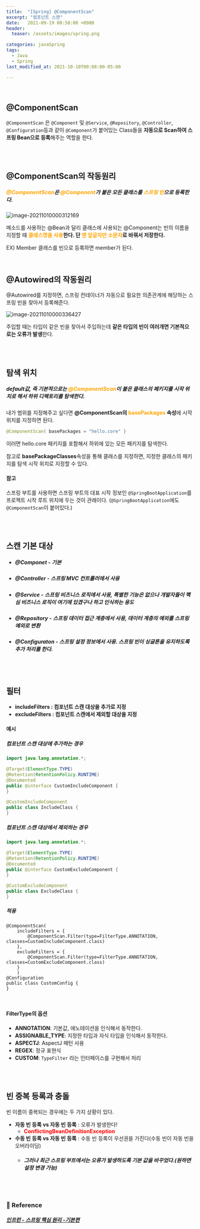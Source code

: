 ```yaml
---
title:  "[Spring] @ComponentScan"
excerpt: "컴포넌트 스캔"
date:   2021-09-19 08:58:00 +0900
header:
  teaser: /assets/images/spring.png

categories: javaSpring
tags:
  - Java
  - Spring
last_modified_at: 2021-10-10T00:08:00-05:00

---
```


<br/>

## @ComponentScan

`@ComponentScan` 은 `@Component`  및 `@Service`, `@Repository`, `@Controller`, `@Configuration`등과 같이 `@Component`가 붙어있는 Class들을 **자동으로 Scan하여 스프링 Bean으로 등록**해주는 역할을 한다.

<br/>

<br/>

## @ComponentScan의 작동원리

##### <span style="color:orange">@ComponentScan</span>은 <span style="color:orange">@Component</span>가 붙은 모든 클래스를 <span style="color:orange">스프링 빈</span>으로 등록한다.

![image-20211010000312169](https://raw.githubusercontent.com/ShinDongHun1/image_repo/main/img/image-20211010000312169.png)

메소드를 사용하는 @Bean과 달리 클래스에 사용되는 @Component는 빈의 이름을 지정할 때 **<span style="color:orange">클래스명을 사용</span>한다. 단 <span style="color:orange">맨 앞글자만 소문자</span>로 바꿔서 저장한다.**

EX) Member 클래스를 빈으로 등록하면 member가 된다.

<br/>

## @Autowired의 작동원리

@Autowired를 지정하면, 스프링 컨테이너가 자동으로 필요한 의존관계에 해당하는 스프링 빈을 찾아서 등록해준다.

![image-20211010000336427](https://raw.githubusercontent.com/ShinDongHun1/image_repo/main/img/image-20211010000336427.png)

주입할 때는 타입이 같은 빈을 찾아서 주입하는데 **같은 타입의 빈이 여러개면 기본적으로는 오류가 발생**한다.

<br/>

<br/>

## 탐색 위치

##### default값, 즉 기본적으로는 <span style="color:orange">@ComponentScan</span>이 붙은 클래스의 페키지를 시작 위치로 해서 하위 디렉토리를 탐색한다.

내가 범위를 지정해주고 싶다면 **@ComponentScan의  <span style="color:orange">basePackages</span> 속성**에 시작 위치를 지정하면 된다.

```java
@ComponentScan( basePackages = "hello.core" }
```

이러면 hello.core 패키지를 포함해서 하위에 있는 모든 패키지를 탐색한다.

참고로 **basePackageClasses**속성을 통해 클래스를 지정하면, 지정한 클래스의 패키지를 탐색 시작 위치로 지정할 수 있다.

#### 참고

스프링 부트를 사용하면 스프링 부트의 대표 시작 정보인 `@SpringBootApplication`를 프로젝트 시작 루트 위치에 두는 것이 관례이다. (`@SpringBootApplication`에도 `@ComponentScan`이 붙어있다.)

 <br/>

<br/>

## 스캔 기본 대상

- ##### @Componet - 기본

- ##### @Controller - 스프링 MVC 컨트롤러에서 사용

- ##### @Service - 스프링 비즈니스 로직에서 사용, 특별한 기능은 없으나 개발자들이 핵심 비즈니스 로직이 여기에 있겠구나 하고 인식하는 용도

- ##### @Repository - 스프링 데이터 접근 계층에서 사용, 데이터 계층의 예외를 스프링 예외로 변환

- ##### @Configuraton - 스프링 설정 정보에서 사용. 스프링 빈이 싱글톤을 유지하도록 추가 처리를 한다.

 <br/>

<br/>

## 필터

- **includeFilters : 컴포넌트 스캔 대상을 추가로 지정**
- **excludeFilters : 컴포넌트 스캔에서 제외할 대상을 지정**

#### 예시

##### 컴포넌트 스캔 대상에 추가하는 경우

```java
import java.lang.annotation.*;

@Target(ElementType.TYPE)
@Retention(RetentionPolicy.RUNTIME)
@Documented
public @interface CustomIncludeComponent {
}
```
```java
@CustomIncludeComponent
public class IncludeClass {
}
```


##### 컴포넌트 스캔 대상에서 제외하는 경우

```java
import java.lang.annotation.*;

@Target(ElementType.TYPE)
@Retention(RetentionPolicy.RUNTIME)
@Documented
public @interface CustomExcludeComponent {
}
```

```java
@CustomExcludeComponent
public class ExcludeClass {
}
```

##### 적용


```
@ComponentScan(
	includeFilters = {
		@ComponentScan.Filter(type=FilterType.ANNOTATION, classes=CustomIncludeComponent.class)
	},
	excludeFilters = {
		@ComponentScan.Filter(type=FilterType.ANNOTATION, classes=CustomExcludeComponent.class)
	}
	)
@Configuration
public class CustomConfig {
}
```

<br/>

#### FilterType의 옵션

- **ANNOTATION**: 기본값, 애노테이션을 인식해서 동작한다. 
- **ASSIGNABLE_TYPE**: 지정한 타입과 자식 타입을 인식해서 동작한다. 
- **ASPECTJ**: AspectJ 패턴 사용 
- **REGEX**: 정규 표현식 
- **CUSTOM**: `TypeFilter` 라는 인터페이스를 구현해서 처리 

<br/>

<br/>

## 빈 중복 등록과 충돌

빈 이름이 중복되는 경우에는 두 가지 상황이 있다.

- **자동 빈 등록 vs 자동 빈 등록** : 오류가 발생한다! 
  -  <span style="color:red">**ConflictingBeanDefinitionException**</span>
- **수동 빈 등록 vs 자동 빈 등록** : 수동 빈 등록이 우선권을 가진다(수동 빈이 자동 빈을 오버라이딩)
  - ##### 그러나 최근 스프링 부트에서는 오류가 발생하도록 기본 값을 바꾸었다.(원하면 설정 변경 가능)

<br/>

<br/>

### 📔 Reference

##### [인프런 - 스프링 핵심 원리 -기본편](https://www.inflearn.com/course/%EC%8A%A4%ED%94%84%EB%A7%81-%ED%95%B5%EC%8B%AC-%EC%9B%90%EB%A6%AC-%EA%B8%B0%EB%B3%B8%ED%8E%B8/dashboard)
